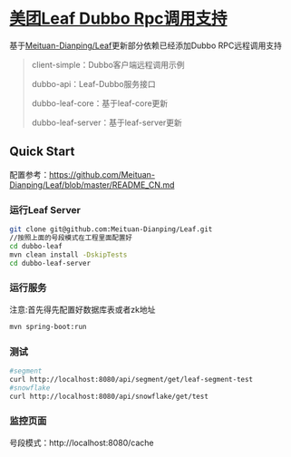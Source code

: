 # [美团Leaf Dubbo Rpc调用支持](https://github.com/Meituan-Dianping/Leaf.git)

基于[Meituan-Dianping/Leaf](https://github.com/Meituan-Dianping/Leaf.git)更新部分依赖已经添加Dubbo RPC远程调用支持

> client-simple：Dubbo客户端远程调用示例
>
> dubbo-api：Leaf-Dubbo服务接口
>
> dubbo-leaf-core：基于leaf-core更新
>
> dubbo-leaf-server：基于leaf-server更新

## Quick Start

配置参考：https://github.com/Meituan-Dianping/Leaf/blob/master/README_CN.md

### 运行Leaf Server

```bash
git clone git@github.com:Meituan-Dianping/Leaf.git
//按照上面的号段模式在工程里面配置好
cd dubbo-leaf
mvn clean install -DskipTests
cd dubbo-leaf-server
```

### 运行服务
注意:首先得先配置好数据库表或者zk地址
```bash
mvn spring-boot:run
```
### 测试
```bash
#segment
curl http://localhost:8080/api/segment/get/leaf-segment-test
#snowflake
curl http://localhost:8080/api/snowflake/get/test
```

### 监控页面
号段模式：http://localhost:8080/cache